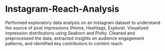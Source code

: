 # Instagram-Reach-Analysis
Performed exploratory data analysis on an Instagram dataset to understand the source of post impressions (Home, Hashtags, Explore). Visualized impression distributions using Seaborn and Plotly. Cleaned and preprocessed the data, extracted insights on audience engagement patterns, and identified key contributors to content reach.
